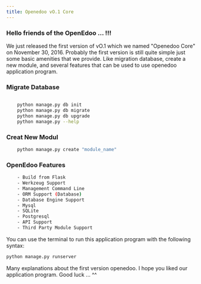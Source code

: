 ```yaml
---
title: Openedoo vO.1 Core
---
```


### Hello friends of the OpenEdoo ... !!!

We just released the first version of vO.1 which we named "Openedoo Core" on November 30, 2016. Probably the first version is still quite simple just some basic amenities that we provide. Like migration database, create a new module, and several features that can be used to use openedoo application program.

### Migrate Database
```sh

	python manage.py db init
	python manage.py db migrate
	python manage.py db upgrade
	python manage.py --help 
```
### Creat New Modul
```sh 
	python manage.py create "module_name" 
```

### OpenEdoo Features
```sh
	- Build from Flask
	- Werkzeug Support
	- Management Command Line
	- ORM Support (Database)
	- Database Engine Support
	- Mysql
	- SQLite
	- Postgresql
	- API Support
	- Third Party Module Support
```

You can use the terminal to run this application program with the following syntax:
```sh 
python manage.py runserver 
```
Many explanations about the first version openedoo. I hope you liked our application program. Good luck ... ^^